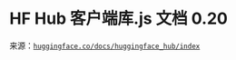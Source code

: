 # HF Hub 客户端库.js 文档 0.20

来源：[`huggingface.co/docs/huggingface_hub/index`](https://huggingface.co/docs/huggingface_hub/index)
